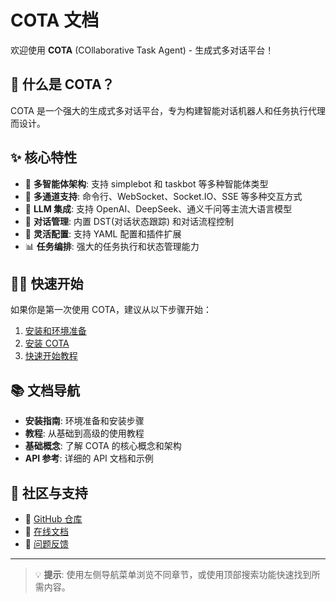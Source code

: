 # COTA 文档

欢迎使用 **COTA** (COllaborative Task Agent) - 生成式多对话平台！

## 🚀 什么是 COTA？

COTA 是一个强大的生成式多对话平台，专为构建智能对话机器人和任务执行代理而设计。

## ✨ 核心特性

- 🤖 **多智能体架构**: 支持 simplebot 和 taskbot 等多种智能体类型
- 💬 **多通道支持**: 命令行、WebSocket、Socket.IO、SSE 等多种交互方式  
- 🧠 **LLM 集成**: 支持 OpenAI、DeepSeek、通义千问等主流大语言模型
- 📝 **对话管理**: 内置 DST(对话状态跟踪) 和对话流程控制
- 🔧 **灵活配置**: 支持 YAML 配置和插件扩展
- 📊 **任务编排**: 强大的任务执行和状态管理能力

## 🏃‍♂️ 快速开始

如果你是第一次使用 COTA，建议从以下步骤开始：

1. [安装和环境准备](installation/env.md)
2. [安装 COTA](installation/install.md)  
3. [快速开始教程](tutorial/quick_start.md)

## 📚 文档导航

- **安装指南**: 环境准备和安装步骤
- **教程**: 从基础到高级的使用教程
- **基础概念**: 了解 COTA 的核心概念和架构
- **API 参考**: 详细的 API 文档和示例

## 🤝 社区与支持

- 🌟 [GitHub 仓库](https://github.com/CotaAI/cota)
- 📖 [在线文档](https://cotaai.github.io/cota/)
- 🐛 [问题反馈](https://github.com/CotaAI/cota/issues)

---

> 💡 **提示**: 使用左侧导航菜单浏览不同章节，或使用顶部搜索功能快速找到所需内容。
